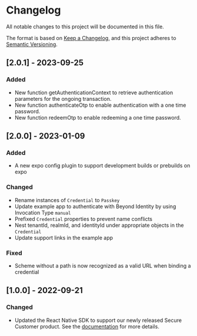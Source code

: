 # Changelog

All notable changes to this project will be documented in this file.

The format is based on [Keep a Changelog](https://keepachangelog.com/en/1.0.0/),
and this project adheres to [Semantic Versioning](https://semver.org/spec/v2.0.0.html).

## [2.0.1] - 2023-09-25

### Added

- New function getAuthenticationContext to retrieve authentication parameters for the ongoing transaction.
- New function authenticateOtp to enable authentication with a one time password.
- New function redeemOtp to enable redeeming a one time password.

## [2.0.0] - 2023-01-09

### Added

- A new expo config plugin to support development builds or prebuilds on expo

### Changed

- Rename instances of `Credential` to `Passkey`
- Update example app to authenticate with Beyond Identity by using Invocation Type `manual`
- Prefixed `Credential` properties to prevent name conflicts
- Nest tenantId, realmId, and identityId under appropriate objects in the `Credential`
- Update support links in the example app

### Fixed

- Scheme without a path is now recognized as a valid URL when binding a credential

## [1.0.0] - 2022-09-21

### Changed

- Updated the React Native SDK to support our newly released Secure Customer product. See the [documentation](https://developer.beyondidentity.com) for more details.
